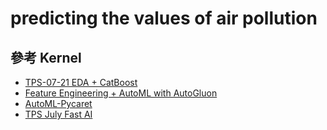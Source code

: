 # predicting the values of air pollution



## 參考 Kernel
- [TPS-07-21 EDA + CatBoost](https://www.kaggle.com/maximkazantsev/tps-07-21-eda-catboost)
- [Feature Engineering + AutoML with AutoGluon](https://www.kaggle.com/alessandrobenetti/feature-engineering-automl-with-autogluon)
- [AutoML-Pycaret](https://www.kaggle.com/junhyeok99/automl-pycaret)
- [TPS July Fast AI](https://www.kaggle.com/bernhardklinger/tps-july-fast-ai)